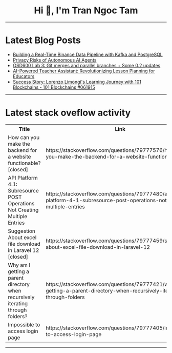 <h1 align="center">Hi 👋, I'm Tran Ngoc Tam</h1>

---

# Latest Blog Posts 
<!-- BLOG-POST-LIST:START -->
- [Building a Real-Time Binance Data Pipeline with Kafka and PostgreSQL](https://dev.to/augo_amos/building-a-real-time-binance-data-pipeline-with-kafka-and-postgresql-5bj8)
- [Privacy Risks of Autonomous AI Agents](https://dev.to/shieldstring/privacy-risks-of-autonomous-ai-agents-3jki)
- [OSD600 Lab 3: Git merges and parallel branches + Some 0.2 updates](https://dev.to/david_rivera_8d845b35931e/osd600-lab-3-git-merges-and-parallel-branches-3e5b)
- [AI-Powered Teacher Assistant: Revolutionizing Lesson Planning for Educators](https://dev.to/victor_lakra_e1910abe17fc/ai-powered-teacher-assistant-revolutionizing-lesson-planning-for-educators-56dj)
- [Success Story: Lorenzo Limongi&#39;s Learning Journey with 101 Blockchains - 101 Blockchains #061915](https://dev.to/calgo_62400343865ec0ae72a/success-story-lorenzo-limongis-learning-journey-with-101-blockchains-101-blockchains-061915-4pij)
<!-- BLOG-POST-LIST:END -->

---

# Latest stack oveflow activity
<table>
  <tr><th>Title</th><th>Link</th></tr>
  <!-- STACKOVERFLOW:START --><tr><td>How can you make the backend for a website functionable? [closed]</td><td>https://stackoverflow.com/questions/79777576/how-can-you-make-the-backend-for-a-website-functionable</td></tr><tr><td>API Platform 4.1: Subresource POST Operations Not Creating Multiple Entries</td><td>https://stackoverflow.com/questions/79777480/api-platform-4-1-subresource-post-operations-not-creating-multiple-entries</td></tr><tr><td>Suggestion About excel file download in Laravel 12 [closed]</td><td>https://stackoverflow.com/questions/79777459/suggestion-about-excel-file-download-in-laravel-12</td></tr><tr><td>Why am I getting a parent directory when recursively iterating through folders?</td><td>https://stackoverflow.com/questions/79777421/why-am-i-getting-a-parent-directory-when-recursively-iterating-through-folders</td></tr><tr><td>Impossible to access login page</td><td>https://stackoverflow.com/questions/79777405/impossible-to-access-login-page</td></tr><!-- STACKOVERFLOW:END -->
</table>

---


